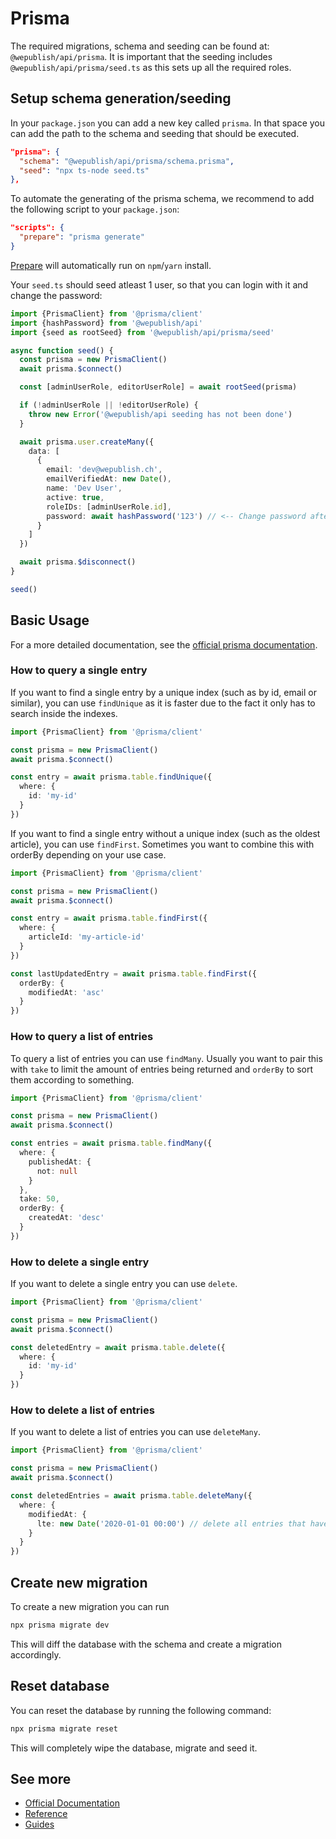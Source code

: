 # Prisma

The required migrations, schema and seeding can be found at: `@wepublish/api/prisma`.
It is important that the seeding includes `@wepublish/api/prisma/seed.ts` as this sets up all the required roles.

## Setup schema generation/seeding

In your `package.json` you can add a new key called `prisma`.
In that space you can add the path to the schema and seeding that should be executed.

```json
"prisma": {
  "schema": "@wepublish/api/prisma/schema.prisma",
  "seed": "npx ts-node seed.ts"
},
```

To automate the generating of the prisma schema, we recommend to add the following script to your `package.json`:

```json
"scripts": {
  "prepare": "prisma generate"
}
```

[Prepare](https://docs.npmjs.com/cli/v8/using-npm/scripts#prepare-and-prepublish) will automatically run on `npm`/`yarn` install.

Your `seed.ts` should seed atleast 1 user, so that you can login with it and change the password:

```typescript
import {PrismaClient} from '@prisma/client'
import {hashPassword} from '@wepublish/api'
import {seed as rootSeed} from '@wepublish/api/prisma/seed'

async function seed() {
  const prisma = new PrismaClient()
  await prisma.$connect()

  const [adminUserRole, editorUserRole] = await rootSeed(prisma)

  if (!adminUserRole || !editorUserRole) {
    throw new Error('@wepublish/api seeding has not been done')
  }

  await prisma.user.createMany({
    data: [
      {
        email: 'dev@wepublish.ch',
        emailVerifiedAt: new Date(),
        name: 'Dev User',
        active: true,
        roleIDs: [adminUserRole.id],
        password: await hashPassword('123') // <-- Change password after first login
      }
    ]
  })

  await prisma.$disconnect()
}

seed()
```

## Basic Usage

For a more detailed documentation, see the [official prisma documentation](https://www.prisma.io/docs/concepts/components/prisma-client).

### How to query a single entry

If you want to find a single entry by a unique index (such as by id, email or similar), you can use `findUnique` as it is faster due to the fact it only has to search inside the indexes.

```typescript
import {PrismaClient} from '@prisma/client'

const prisma = new PrismaClient()
await prisma.$connect()

const entry = await prisma.table.findUnique({
  where: {
    id: 'my-id'
  }
})
```

If you want to find a single entry without a unique index (such as the oldest article), you can use `findFirst`.
Sometimes you want to combine this with orderBy depending on your use case.

```typescript
import {PrismaClient} from '@prisma/client'

const prisma = new PrismaClient()
await prisma.$connect()

const entry = await prisma.table.findFirst({
  where: {
    articleId: 'my-article-id'
  }
})

const lastUpdatedEntry = await prisma.table.findFirst({
  orderBy: {
    modifiedAt: 'asc'
  }
})
```

### How to query a list of entries

To query a list of entries you can use `findMany`. Usually you want to pair this with `take` to limit the amount of entries being returned and `orderBy` to sort them according to something.

```typescript
import {PrismaClient} from '@prisma/client'

const prisma = new PrismaClient()
await prisma.$connect()

const entries = await prisma.table.findMany({
  where: {
    publishedAt: {
      not: null
    }
  },
  take: 50,
  orderBy: {
    createdAt: 'desc'
  }
})
```

### How to delete a single entry

If you want to delete a single entry you can use `delete`.

```typescript
import {PrismaClient} from '@prisma/client'

const prisma = new PrismaClient()
await prisma.$connect()

const deletedEntry = await prisma.table.delete({
  where: {
    id: 'my-id'
  }
})
```

### How to delete a list of entries

If you want to delete a list of entries you can use `deleteMany`.

```typescript
import {PrismaClient} from '@prisma/client'

const prisma = new PrismaClient()
await prisma.$connect()

const deletedEntries = await prisma.table.deleteMany({
  where: {
    modifiedAt: {
      lte: new Date('2020-01-01 00:00') // delete all entries that haven't been updated since January 1st 2020
    }
  }
})
```

## Create new migration

To create a new migration you can run

```sh
npx prisma migrate dev
```

This will diff the database with the schema and create a migration accordingly.

## Reset database

You can reset the database by running the following command:

```sh
npx prisma migrate reset
```

This will completely wipe the database, migrate and seed it.

## See more

- [Official Documentation](https://www.prisma.io/docs/concepts)
- [Reference](https://www.prisma.io/docs/reference)
- [Guides](https://www.prisma.io/docs/guides)

